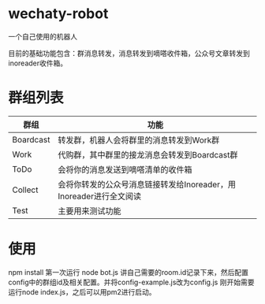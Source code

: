 # wechaty-robot
一个自己使用的机器人


目前的基础功能包含：群消息转发，消息转发到嘀嗒收件箱，公众号文章转发到inoreader收件箱。
# 群组列表
|群组|功能|
|---|---|
|Boardcast|转发群，机器人会将群里的消息转发到Work群|
|Work|代购群，其中群里的接龙消息会转发到Boardcast群|
|ToDo|会将你的消息发送到嘀嗒清单的收件箱|
|Collect|会将你转发的公众号消息链接转发给Inoreader，用Inoreader进行全文阅读|
|Test|主要用来测试功能|

# 使用 
npm install
第一次运行 node bot.js 讲自己需要的room.id记录下来，然后配置config中的群组id及相关配置。并将config-example.js改为config.js
刚开始需要运行node index.js，之后可以用pm2进行启动。
